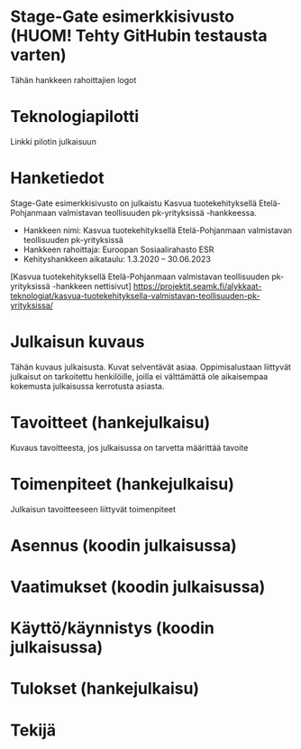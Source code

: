 # Stage-Gate esimerkkisivusto (HUOM! Tehty GitHubin testausta varten)
Tähän hankkeen rahoittajien logot
# Teknologiapilotti
Linkki pilotin julkaisuun 
# Hanketiedot
Stage-Gate esimerkkisivusto on julkaistu Kasvua tuotekehityksellä Etelä-Pohjanmaan valmistavan teollisuuden pk-yrityksissä -hankkeessa.

- Hankkeen nimi: Kasvua tuotekehityksellä Etelä-Pohjanmaan valmistavan teollisuuden pk-yrityksissä
- Hankkeen rahoittaja: Euroopan Sosiaalirahasto ESR
- Kehityshankkeen aikataulu: 1.3.2020 – 30.06.2023
  
[Kasvua tuotekehityksellä Etelä-Pohjanmaan valmistavan teollisuuden pk-yrityksissä -hankkeen nettisivut] https://projektit.seamk.fi/alykkaat-teknologiat/kasvua-tuotekehityksella-valmistavan-teollisuuden-pk-yrityksissa/
# Julkaisun kuvaus
Tähän kuvaus julkaisusta. Kuvat selventävät asiaa. Oppimisalustaan liittyvät julkaisut on tarkoitettu henkilöille, joilla ei välttämättä ole aikaisempaa kokemusta julkaisussa kerrotusta asiasta.
# Tavoitteet (hankejulkaisu)
Kuvaus tavoitteesta, jos julkaisussa on tarvetta määrittää tavoite
# Toimenpiteet (hankejulkaisu)
Julkaisun tavoitteeseen liittyvät toimenpiteet
# Asennus (koodin julkaisussa)
# Vaatimukset (koodin julkaisussa)
# Käyttö/käynnistys (koodin julkaisussa)
# Tulokset (hankejulkaisu)
# Tekijä






